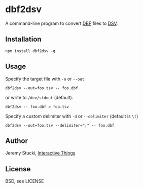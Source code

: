 # dbf2dsv

A command-line program to convert [DBF](http://www.digitalpreservation.gov/formats/fdd/fdd000325.shtml) files to [DSV](http://en.wikipedia.org/wiki/Delimiter-separated_values).

## Installation

```shell
npm install dbf2dsv -g
```

## Usage

Specify the target file with `-o` or `--out`

```shell
dbf2dsv --out=foo.tsv -- foo.dbf
```

or write to `/dev/stdout` (default).

```shell
dbf2dsv -- foo.dbf > foo.tsv
```

Specify a custom delimiter with `-d` or `--delimiter` (default is `\t`)

```shell
dbf2dsv --out=foo.tsv --delimiter=";" -- foo.dbf
```

## Author

Jeremy Stucki, [Interactive Things](http://interactivethings.com)

## License

BSD, see LICENSE